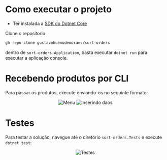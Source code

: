 # Como executar o projeto

- Ter instalada a [SDK do Dotnet Core](https://dotnet.microsoft.com/download)

Clone o repositorio
```bash
gh repo clone gustavobuenodemoraes/sort-orders
```

dentro de `sort-orders.Application`, basta executar `dotnet run` para executar a aplicação console.

# Recebendo produtos por CLI

Para passar os produtos, execute enviando-os no seguinte formato:
<div align="center">

![Menu](./.github/img/Menu.png)
![Inserindo daos](./.github/img/InseirProduto.png)

</div>

# Testes

Para testar a solução, navegue até o diretório `sort-orders.Tests` e execute `dotnet test`:

<div align="center">

![Testes](./.github/images/Teste.png)


</div>